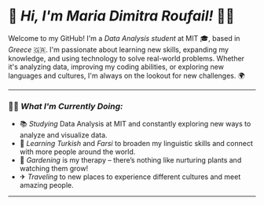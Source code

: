 # 🌱 *Hi, I'm Maria Dimitra Roufail!* 👩‍💻

Welcome to my GitHub! I'm a *Data Analysis student* at MIT 🎓, based in *Greece* 🇬🇷. I'm passionate about learning new skills, expanding my knowledge, and using technology to solve real-world problems. Whether it's analyzing data, improving my coding abilities, or exploring new languages and cultures, I'm always on the lookout for new challenges. 🌍

---

### 🧑‍💻 *What I'm Currently Doing:*
- 📚 *Studying* Data Analysis at MIT and constantly exploring new ways to analyze and visualize data.
- 🌱 *Learning* *Turkish* and *Farsi* to broaden my linguistic skills and connect with more people around the world.
- 🌿 *Gardening* is my therapy – there’s nothing like nurturing plants and watching them grow!
- ✈ *Traveling* to new places to experience different cultures and meet amazing people.

---
